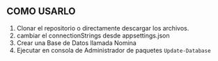 ## COMO USARLO
1. Clonar el repositorio o directamente descargar los archivos. 
2. cambiar el connectionStrings desde appsettings.json
3. Crear una Base de Datos llamada Nomina
4. Ejecutar en consola de Administrador de paquetes `Update-Database`
